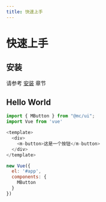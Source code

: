```yaml
---
title: 快速上手
---
```


# 快速上手

## 安装

请参考 [安装](../install/) 章节


## Hello World

```javascript
import { MButton } from "@mc/ui";
import Vue from 'vue'

<template>
  <div>
    <m-button>这是一个按钮</m-button>
  </div>
</template>

new Vue({
  el: '#app',
  components: {
    MButton
  }
})
```
